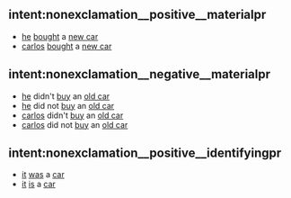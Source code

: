 ## intent:nonexclamation__positive__materialpr
- [he](actor) [bought](materialpr) a [new car](goal)
- [carlos](actor) [bought](materialpr) a [new car](goal)

## intent:nonexclamation__negative__materialpr
- [he](actor) didn't [buy](materialpr) an [old car](goal)
- [he](actor) did not [buy](materialpr) an [old car](goal)
- [carlos](actor) didn't [buy](materialpr) an [old car](goal)
- [carlos](actor) did not [buy](materialpr) an [old car](goal)

## intent:nonexclamation__positive__identifyingpr
- [it](identified) [was](identifyingpr) a [car](identifier)
- [it](identified) [is](identifyingpr) a [car](identifier)
